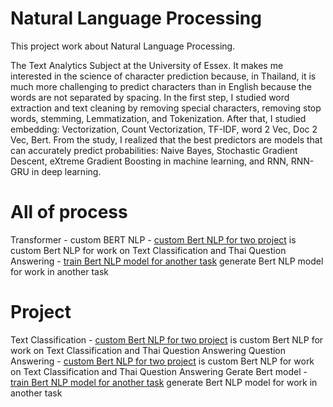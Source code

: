 # Natural Language Processing

This project work about Natural Language Processing.

The Text Analytics Subject at the University of Essex. It makes me interested in the science of character prediction because, in Thailand, it is much more challenging to predict characters than in English because the words are not separated by spacing. In the first step, I studied word extraction and text cleaning by removing special characters, removing stop words, stemming, Lemmatization, and Tokenization. After that, I studied embedding: Vectorization, Count Vectorization, TF-IDF, word 2 Vec, Doc 2 Vec, Bert. From the study, I realized that the best predictors are models that can accurately predict probabilities: Naive Bayes, Stochastic Gradient Descent, eXtreme Gradient Boosting in machine learning, and RNN, RNN-GRU in deep learning.

# All of process

Transformer
    - custom BERT NLP
        - [custom Bert NLP for two project](https://github.com/micsupasun/natural_language_processing/tree/main/custom_bert_nlp/custom_bert_2_project) is custom Bert NLP for work on Text Classification and Thai Question Answering
        - [train Bert NLP model for another task](https://github.com/micsupasun/natural_language_processing/tree/main/custom_bert_nlp/custom_bert_nlp) generate Bert NLP model for work in another task



# Project
Text Classification
    - [custom Bert NLP for two project](https://github.com/micsupasun/natural_language_processing/tree/main/custom_bert_nlp/custom_bert_2_project) is custom Bert NLP for work on Text Classification and Thai Question Answering
Question Answering
    - [custom Bert NLP for two project](https://github.com/micsupasun/natural_language_processing/tree/main/custom_bert_nlp/custom_bert_2_project) is custom Bert NLP for work on Text Classification and Thai Question Answering
Gerate Bert model
    - [train Bert NLP model for another task](https://github.com/micsupasun/natural_language_processing/tree/main/custom_bert_nlp/custom_bert_nlp) generate Bert NLP model for work in another task




<!-- [Requirement](https://github.com/micsupasun/university_of_essex/blob/main/group_project/Team_4_project_report.pdf) is the Software Requirements Specification project

[Flowchart](https://github.com/micsupasun/university_of_essex/blob/main/group_project/ai_team_diagram.drawio.png) is the flowchart project

This is all the task in group project including:
![the diagram in this project](https://github.com/micsupasun/computer_vision/blob/main/assistant_blind/ai_team_diagram.drawio.png) -->









